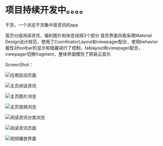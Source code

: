 项目持续开发中。。。。
==

干货，一个浏览干货集中营资讯的app

首页分成闲读资讯、福利图片和休息视频3个部分
首页界面风格采用Material Design设计规范，使用了CoordinatorLayout和viewpager配合，使用behavior属性对toolbar的显示和隐藏进行了控制，tablayout和viewpager配合，viewpager切换fragment，整体界面模仿了网易云音乐

ScreenShot： 

![应用启动页面](https://github.com/xiaolutang/GankIo/raw/master/app/image/splash.jpg)

![主页闲读资讯](https://github.com/xiaolutang/GankIo/raw/master/app/image/main_idel.png)

![主页图片浏览](https://github.com/xiaolutang/GankIo/raw/master/app/image/mian_girl.jpg)

![主页视频浏览](https://github.com/xiaolutang/GankIo/raw/master/app/image/main_video.jpg)

![闲读资讯分类浏览](https://github.com/xiaolutang/GankIo/raw/master/app/image/idel_info.png)

![阅读资讯页面](https://github.com/xiaolutang/GankIo/raw/master/app/image/reader.png)

![视频播放界面](https://github.com/xiaolutang/GankIo/raw/master/app/image/play_video.png)
